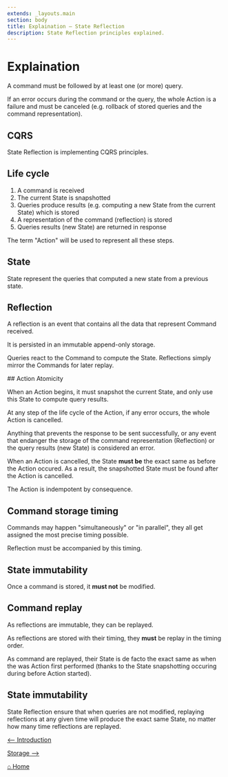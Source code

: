 ```yaml
---
extends: _layouts.main
section: body
title: Explaination — State Reflection
description: State Reflection principles explained.
---
```


# Explaination

A command must be followed by at least one (or more) query.

If an error occurs during the command or the query, the whole Action is a failure and must be canceled (e.g. rollback of stored queries and the command representation).

## CQRS

State Reflection is implementing CQRS principles.

## Life cycle

1. A command is received
2. The current State is snapshotted
2. Queries produce results (e.g. computing a new State from the current State) which is stored
3. A representation of the command (reflection) is stored
4. Queries results (new State) are returned in response

The term "Action" will be used to represent all these steps.

## State

State represent the queries that computed a new state from a previous state.

## Reflection

A reflection is an event that contains all the data that represent Command received.

It is persisted in an immutable append-only storage.

Queries react to the Command to compute the State. Reflections simply mirror the Commands for later replay.

## Action Atomicity

When an Action begins, it must snapshot the current State, and only use this State to compute query results.

At any step of the life cycle of the Action, if any error occurs, the whole Action is cancelled.

Anything that prevents the response to be sent successfully, or any event that endanger the storage of the command representation (Reflection) or the query results (new State) is considered an error.

When an Action is cancelled, the State **must be** the exact same as before the Action occured. As a result, the snapshotted State must be found after the Action is cancelled.

The Action is indempotent by consequence.

## Command storage timing

Commands may happen "simultaneously" or "in parallel", they all get assigned the most precise timing possible.

Reflection must be accompanied by this timing.

## State immutability

Once a command is stored, it **must not** be modified.

## Command replay

As reflections are immutable, they can be replayed.

As reflections are stored with their timing, they **must** be replay in the timing order.

As command are replayed, their State is de facto the exact same as when the was Action first performed (thanks to the State snapshotting occuring during before Action started).

## State immutability

State Reflection ensure that when queries are not modified, replaying reflections at any given time will produce the exact same State, no matter how many time reflections are replayed.

[⟵ Introduction](../introduction)

[Storage ⟶](../storage)

[⌂ Home](../)
